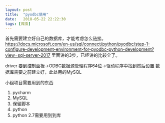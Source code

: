```yaml
---
layout: post
title:  "pyodbc使用"
date:   2018-05-22 22:22:30
tags: [爬虫]
---
```


首先需要建立好自己的数据库，才能考虑怎么链接。
https://docs.microsoft.com/en-us/sql/connect/python/pyodbc/step-1-configure-development-environment-for-pyodbc-python-development?view=sql-server-2017
里面讲的3步，已经讲的比较全了。

driver 要到控制面板->ODBC数据源管理程序64位->驱动程序中找到然后设置
数据库需要之前建立好，此处用的MySQL


小组项目需要用到的东西
1. pycharm
2. MySQL
3. 保留脚本
4. python
5. python 2.7需要用到到库

